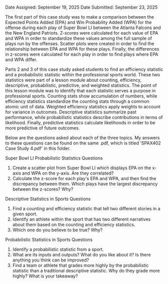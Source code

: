 Date Assigned: September 19, 2025
Date Submitted: September 23, 2025

The first part of this case study was to make a comparison between the Expected Points Added (EPA) and Win Probability Added (WPA) for the offense during each play of Super Bowl LI between the Atlanta Falcons and the New England Patriots. Z-scores were calculated for each value of EPA and WPA in order to standardize these values among the full sample of plays run by the offenses. Scatter plots were created in order to find the relationship between EPA and WPA for these plays. Finally, the differences in z-scores were calculated for each play in order to find plays where EPA and WPA differ.

Parts 2 and 3 of this case study asked students to find an efficiency statistic and a probabilistic statistic within the professional sports world. These two statistics were part of a lesson module about counting, efficiency, descriptive, probabilistic, predictive, and weighted statistics. The point of this lesson module was to identify that each statistic serves a purpose in professional sports. Counting stats show accumulation of numbers, while efficiency statistics standardize the counting stats through a common atomic unit of data. Weighted efficiency statistics apply weights to account for variance in outcomes. Descriptive statistics summarize past performance, while probabilistic statistics describe contributions in terms of likelihood. Finally, predictive statistics calculate likelihoods in order to be more predictive of future outcomes.

Below are the questions asked about each of the three topics. My answers to these questions can be found on the same .pdf, which is titled 'SPAX402 Case Study 4.pdf' in this folder.

Super Bowl LI Probabilistic Statistics Questions
1. Create a scatter plot from Super Bowl LI which displays EPA on the x-axis and WPA on the y-axis. Are they correlated?
2. Calculate the z-score for each play's EPA and WPA, and then find the discrepancy between them. Which plays have the largest discrepancy between the z-scores? Why?

Descriptive Statistics in Sports Questions
1. Find a counting and efficiency statistic that tell two different stories in a given sport.
2. Identify an athlete within the sport that has two different narratives about them based on the counting and efficiency statistics.
3. Which one do you believe to be true? Why?

Probabilistic Statistics in Sports Questions
1. Identify a probabilistic statistic from a sport.
2. What are its inputs and outputs? What do you like about it? Is there anything you think can be improved?
3. Find a team or athlete that grades more highly by the probabilistic statistic than a traditional descriptive statistic. Why do they grade more highly? What is your takeaway?